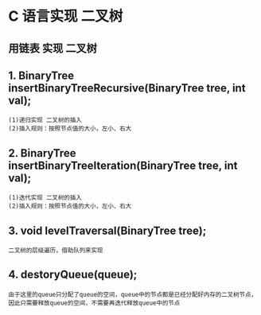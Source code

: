 # C 语言实现 二叉树

用链表 实现 二叉树
--------------------

## 1. BinaryTree insertBinaryTreeRecursive(BinaryTree tree, int val);
    (1)递归实现 二叉树的插入
    (2)插入规则：按照节点值的大小，左小、右大

## 2. BinaryTree insertBinaryTreeIteration(BinaryTree tree, int val);
    (1)迭代实现 二叉树的插入
    (2)插入规则：按照节点值的大小，左小、右大

## 3. void levelTraversal(BinaryTree tree);
    二叉树的层级遍历，借助队列来实现

## 4. destoryQueue(queue);
    由于这里的queue只分配了queue的空间，queue中的节点都是已经分配好内存的二叉树节点，
    因此只需要释放queue的空间，不需要再迭代释放queue中的节点
